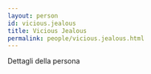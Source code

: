 ```yaml
---
layout: person
id: vicious.jealous
title: Vicious Jealous
permalink: people/vicious.jealous.html
---
```


Dettagli della persona